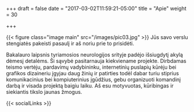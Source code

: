 +++
draft = false
date = "2017-03-02T11:59:21-05:00"
title = "Apie"
weight = 30

+++

{{< figure class="image main" src="/images/pic03.jpg" >}}
Jūs savo verslu stengiatės pakeisti pasaulį ir aš noriu prie to prisidėti. 

Bakalauro laipsnis tyriamosios neurologijos srityje padėjo išsiugdytį akylą dėmesį detalėms. Ši sąvybė pasitarnauja kiekviename projekte. Dirbdamas teismo vertėju, pardavimų vadybininku, internetinių puslapių kūrėju bei grafikos dizaineriu įgyjau daug žinių ir patirties todėl dabar turiu stiprius komunikacinius bei kompiuterinius įgūdžius, gebu organizuoti komandinį darbą ir visada projektą baigiu laiku. Aš esu motyvuotas, kūribingas ir siekiantis tikslo jaunas žmogus.   

{{< socialLinks >}}
